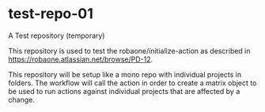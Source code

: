 # test-repo-01
A Test repository (temporary)

This repository is used to test the robaone/initialize-action as described in https://robaone.atlassian.net/browse/PD-12.

This repository will be setup like a mono repo with individual projects in folders.  The workflow will call the action in order to create a matrix object to be used to run actions against individual projects that are affected by a change.
